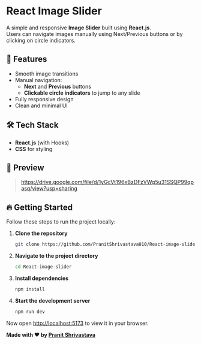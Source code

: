 # React Image Slider

A simple and responsive **Image Slider** built using **React.js**.  
Users can navigate images manually using Next/Previous buttons or by clicking on circle indicators.

## 🚀 Features

- Smooth image transitions
- Manual navigation:
  - **Next** and **Previous** buttons
  - **Clickable circle indicators** to jump to any slide
- Fully responsive design
- Clean and minimal UI

## 🛠️ Tech Stack

- **React.js** (with Hooks)
- **CSS** for styling

## 📸 Preview

> https://drive.google.com/file/d/1yGcVt196xBzDFzVWg5u31SSQP99qpasq/view?usp=sharing

## 🔥 Getting Started

Follow these steps to run the project locally:

1. **Clone the repository**
   ```bash
   git clone https://github.com/PranitShrivastava010/React-image-slider.git
   ```

2. **Navigate to the project directory**
   ```bash
   cd React-image-slider
   ```

3. **Install dependencies**
   ```bash
   npm install
   ```

4. **Start the development server**
   ```bash
   npm run dev
   ```

Now open [http://localhost:5173](http://localhost:5173) to view it in your browser.


**Made with ❤️ by [Pranit Shrivastava](https://github.com/PranitShrivastava010)**
